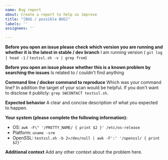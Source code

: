 ```yaml
---
name: Bug report
about: Create a report to help us improve
title: "[BUG / possible BUG]"
labels: ''
assignees: ''

---
```

<!---

_Feel free to remove this line but please stick to the template. We would like to reproduce the bug and therefore need concise information. Depending on the completeness of your information provided we might close your issue otherwise right away. _
-->

**Before you open an issue please check which version you are running and whether it is the latest in stable / dev branch**
I am running version ( ``git log | head -1``  / ``testssl.sh -v | grep from``)

**Before you open an issue please whether this is a known problem by searching the issues**
Is related to / couldn't find anything 

**Command line / docker command to reproduce**
Which was your command line? In addition the target of your scan would be helpful. If you don't want to disclose it publicly: ``grep SWCONTACT testssl.sh``.

**Expected behavior**
A clear and concise description of what you expected to happen.


**Your system (please complete the following information):**
 - OS: ``awk -F\" '/PRETTY_NAME/ { print $2 }' /etc/os-release``
 - Platform: ``uname -srm`` 
 - OpenSSL: ``testssl.sh -b 2>/dev/null | awk -F':' '/openssl/ { print $2}'``

**Additional context**
Add any other context about the problem here.
